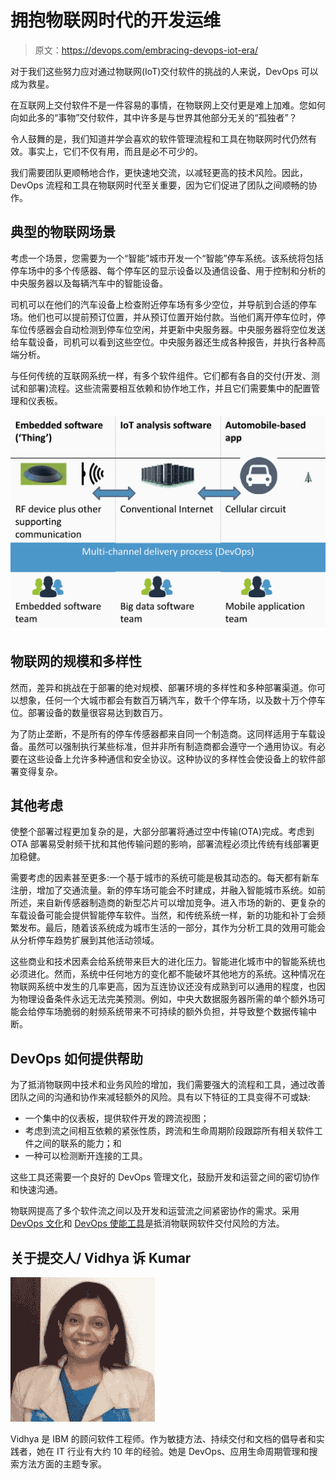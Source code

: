 # 拥抱物联网时代的开发运维

> 原文：<https://devops.com/embracing-devops-iot-era/>

对于我们这些努力应对通过物联网(IoT)交付软件的挑战的人来说，DevOps 可以成为救星。

在互联网上交付软件不是一件容易的事情，在物联网上交付更是难上加难。您如何向如此多的“事物”交付软件，其中许多是与世界其他部分无关的“孤独者”？

令人鼓舞的是，我们知道并学会喜欢的软件管理流程和工具在物联网时代仍然有效。事实上，它们不仅有用，而且是必不可少的。

我们需要团队更顺畅地合作，更快速地交流，以减轻更高的技术风险。因此，DevOps 流程和工具在物联网时代至关重要，因为它们促进了团队之间顺畅的协作。

## 典型的物联网场景

考虑一个场景，您需要为一个“智能”城市开发一个“智能”停车系统。该系统将包括停车场中的多个传感器、每个停车区的显示设备以及通信设备、用于控制和分析的中央服务器以及每辆汽车中的智能设备。

司机可以在他们的汽车设备上检查附近停车场有多少空位，并导航到合适的停车场。他们也可以提前预订位置，并从预订位置开始付款。当他们离开停车位时，停车位传感器会自动检测到停车位空闲，并更新中央服务器。中央服务器将空位发送给车载设备，司机可以看到这些空位。中央服务器还生成各种报告，并执行各种高端分析。

与任何传统的互联网系统一样，有多个软件组件。它们都有各自的交付(开发、测试和部署)流程。这些流需要相互依赖和协作地工作，并且它们需要集中的配置管理和仪表板。

![DevOps & IoT](img/aeab841bdf503878cfcb6d4ae56f73ce.png)

## 物联网的规模和多样性

然而，差异和挑战在于部署的绝对规模、部署环境的多样性和多种部署渠道。你可以想象，任何一个大城市都会有数百万辆汽车，数千个停车场，以及数十万个停车位。部署设备的数量很容易达到数百万。

为了防止垄断，不是所有的停车传感器都来自同一个制造商。这同样适用于车载设备。虽然可以强制执行某些标准，但并非所有制造商都会遵守一个通用协议。有必要在这些设备上允许多种通信和安全协议。这种协议的多样性会使设备上的软件部署变得复杂。

## 其他考虑

使整个部署过程更加复杂的是，大部分部署将通过空中传输(OTA)完成。考虑到 OTA 部署易受射频干扰和其他传输问题的影响，部署流程必须比传统有线部署更加稳健。

需要考虑的因素甚至更多:一个基于城市的系统可能是极其动态的。每天都有新车注册，增加了交通流量。新的停车场可能会不时建成，并融入智能城市系统。如前所述，来自新传感器制造商的新型芯片可以增加竞争。进入市场的新的、更复杂的车载设备可能会提供智能停车软件。当然，和传统系统一样，新的功能和补丁会频繁发布。最后，随着该系统成为城市生活的一部分，其作为分析工具的效用可能会从分析停车趋势扩展到其他活动领域。

这些商业和技术因素会给系统带来巨大的进化压力。智能进化城市中的智能系统也必须进化。然而，系统中任何地方的变化都不能破坏其他地方的系统。这种情况在物联网系统中发生的几率更高，因为互连协议还没有成熟到可以通用的程度，也因为物理设备条件永远无法完美预测。例如，中央大数据服务器所需的单个额外场可能会给停车场脆弱的射频系统带来不可持续的额外负担，并导致整个数据传输中断。

## DevOps 如何提供帮助

为了抵消物联网中技术和业务风险的增加，我们需要强大的流程和工具，通过改善团队之间的沟通和协作来减轻额外的风险。具有以下特征的工具变得不可或缺:

*   一个集中的仪表板，提供软件开发的跨流视图；
*   考虑到流之间相互依赖的紧张性质，跨流和生命周期阶段跟踪所有相关软件工件之间的联系的能力；和
*   一种可以检测断开连接的工具。

这些工具还需要一个良好的 DevOps 管理文化，鼓励开发和运营之间的密切协作和快速沟通。

物联网提高了多个软件流之间以及开发和运营流之间紧密协作的需求。采用 [DevOps 文化](https://www.ibm.com/developerworks/community/blogs/c914709e-8097-4537-92ef-8982fc416138/entry/the_devops_culture?lang=en)和 [DevOps 使能工具](https://www.ibm.com/developerworks/community/blogs/c914709e-8097-4537-92ef-8982fc416138/entry/devops_tools_and_processes?lang=en)是抵消物联网软件交付风险的方法。

## 关于提交人/ Vidhya 诉 Kumar

![Vidhya V Kumar](img/b901d7bf5ef225a74d1042629a36092d.png)

Vidhya 是 IBM 的顾问软件工程师。作为敏捷方法、持续交付和文档的倡导者和实践者，她在 IT 行业有大约 10 年的经验。她是 DevOps、应用生命周期管理和搜索方法方面的主题专家。